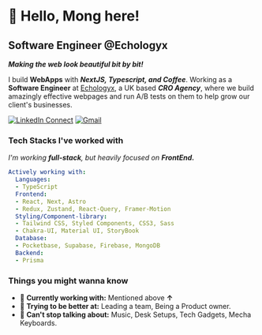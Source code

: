 # 👋 Hello, Mong here!

## Software Engineer @Echologyx

_**Making the web look beautiful bit by bit!**_

I build **WebApps** with **_NextJS, Typescript, and Coffee_**. Working as a **Software Engineer** at [Echologyx](https://echologyx.com/), a UK based **_CRO Agency_**, where we build amazingly effective webpages and run A/B tests on them to help grow our client's businesses. 

[![LinkedIn Connect](https://img.shields.io/badge/%20-Connect-black?color=222244&labelColor=000000&logo=linkedin&logoColor=f5f7fe)](https://www.linkedin.com/in/thuee-mong-sing-520127220/)
[![Gmail](https://img.shields.io/badge/%20-Send%20Mail-black?color=222244&labelColor=000000&logo=gmail&logoColor=f5f7fe)](mailto:thueemongs@gmail.com?subject=From%20GitHub&&body=Hi,%20there.%20Found%20you%20on%20GitHub!%20Let's%20talk%20about...)
<!-- [![Twitter Follow](https://img.shields.io/badge/dynamic/json.svg?color=222244&labelColor=000000&logo=twitter&logoColor=f5f7fe&label=&query=%24[0].followers_count&url=https%3A%2F%2Fcdn.syndication.twimg.com%2Fwidgets%2Ffollowbutton%2Finfo.json%3Fscreen_names%3DSamnanRahee&suffix=%20Followers)](https://twitter.com/SamnanRahee) -->

### Tech Stacks I've worked with

_I'm working **full-stack**, but heavily focused on **FrontEnd.**_

```yaml
Actively working with:
  Languages:
  - TypeScript
  Frontend:
  - React, Next, Astro
  - Redux, Zustand, React-Query, Framer-Motion
  Styling/Component-library:
  - Tailwind CSS, Styled Components, CSS3, Sass
  - Chakra-UI, Material UI, StoryBook
  Database:
  - Pocketbase, Supabase, Firebase, MongoDB
  Backend:
  - Prisma
```

### Things you might wanna know

- 🔭 <b>Currently working with:</b> Mentioned above **↑**
- 🌱 <b>Trying to be better at:</b> Leading a team, Being a Product owner.
- 💬 <b>Can't stop talking about:</b> Music, Desk Setups, Tech Gadgets, Mecha Keyboards.
